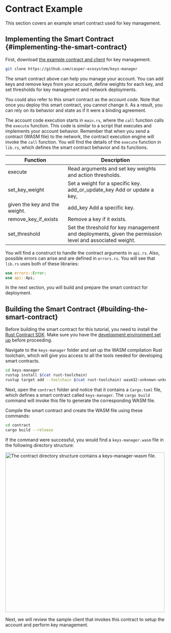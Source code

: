 # Contract Example

This section covers an example smart contract used for key management.

## Implementing the Smart Contract {#implementing-the-smart-contract}

First, download [the example contract and client](https://github.com/casper-ecosystem/keys-manager) for key management.

```bash
git clone https://github.com/casper-ecosystem/keys-manager
```

The smart contract above can help you manage your account. You can add keys and remove keys from your account, define weights for each key, and set thresholds for key management and network deployments.

You could also refer to this smart contract as the _account code_. Note that once you deploy this smart contract, you cannot change it. As a result, you can rely on its behavior and state as if it were a binding agreement.

The account code execution starts in `main.rs`, where the `call` function calls the `execute` function. This code is similar to a script that executes and implements your account behavior. Remember that when you send a contract (WASM file) to the network, the contract execution engine will invoke the `call` function. You will find the details of the `execute` function in `lib.rs`, which defines the smart contract behavior and its functions.

| Function                      | Description                                                                                             |
| ----------------------------- | ------------------------------------------------------------------------------------------------------- |
| execute                       | Read arguments and set key weights and action thresholds.                                               |
| set_key_weight                | Set a weight for a specific key. add_or_update_key Add or update a key,                                 |
| given the key and the weight. | add_key Add a specific key.                                                                             |
| remove_key_if_exists          | Remove a key if it exists.                                                                              |
| set_threshold                 | Set the threshold for key management and deployments, given the permission level and associated weight. |

You will find a construct to handle the contract arguments in `api.rs`. Also, possible errors can arise and are defined in `errors.rs`. You will see that `lib.rs` uses both of these libraries:

```rust
use errors::Error;
use api::Api;
```

In the next section, you will build and prepare the smart contract for deployment.

## Building the Smart Contract {#building-the-smart-contract}

Before building the smart contract for this tutorial, you need to install the [Rust Contract SDK](https://docs.casperlabs.io/en/latest/developers/prerequisites-of-rust-contract-sdk.md). Make sure you have the [development environment set up](https://docs.casperlabs.io/en/latest/developers/prerequisites-of-rust-contract-sdk.md#development-environment-setup) before proceeding.

Navigate to the `keys-manager` folder and set up the WASM compilation Rust toolchain, which will give you access to all the tools needed for developing smart contracts.

```bash
cd keys-manager
rustup install $(cat rust-toolchain)
rustup target add --toolchain $(cat rust-toolchain) wasm32-unknown-unknown
```

Next, open the `contract` folder and notice that it contains a `Cargo.toml` file, which defines a smart contract called `keys-manager`. The `cargo build` command will invoke this file to generate the corresponding WASM file.

Compile the smart contract and create the WASM file using these commands:

```bash
cd contract
cargo build --release
```

If the command were successful, you would find a `keys-manager.wasm` file in the following directory structure:

<img src="/image/tutorials/multisig/keys-manager-wasm.png" alt="The contract directory structure contains a keys-manager-wasm file." width="500"/>

Next, we will review the sample client that invokes this contract to setup the account and perform key management.
